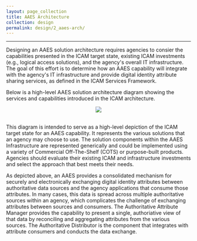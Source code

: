 ```yaml
---
layout: page_collection
title: AAES Architecture
collection: design
permalink: design/2_aaes-arch/
---
```

<script>
$(function() {
  $( "#accordion" ).accordion({
    heightStyle: "content",
    collapsible: "true",
    active: "false"
  });
});
</script>
--------------------------------------

Designing an AAES solution architecture requires agencies to consier the capabilities presented in the ICAM target state, existing ICAM investments (e.g., logical access solutions), and the agency's overall IT infrastructure. The goal of this effort is to determine how an AAES capability will integrate with the agency's IT infrastructure and provide digital identity attribute sharing services, as defined in the ICAM Services Framework.

Below is a high-level AAES solution architecture diagram showing the services and capabilities introduced in the ICAM architecture.

<div style="text-align:center"><img src="{{site.baseurl}}/img/aaes.png"/></div>

<br>

This diagram is intended to serve as a high-level depiction of the ICAM target state for an AAES capability. It represents the various solutions that an agency may choose to use. The solution components within the AAES Infrastructure are represented generically and could be implemented using a variety of Commercial Off-The-Shelf (COTS) or purpose-built products. Agencies should evaluate their existing ICAM and infrastructure investments and select the approach that best meets their needs.

As depicted above, an AAES provides a consolidated mechanism for securely  and electronically exchanging digital identity attributes between authoritative data sources and the agency applications that consume those attributes. In many cases, this data is spread across multiple authoritative sources within an agency, which complicates the challenge of exchanging attributes between sources and consumers. The Authoritative Attribute Manager provides the capability to present a single, authoriative view of that data by reconciling and aggregating attributes from the various sources. The Authoritative Distributor is the component that integrates with attribute consumers and conducts the data exchange. 



















